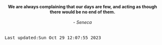 
<div align="center"><b><span>We are always complaining that our days are few, and acting as though there would be no end of them.  </span></b><br><br><i> - Seneca</i></div>
<br><br><kbd>Last updated:Sun Oct 29 12:07:55 2023</kbd>